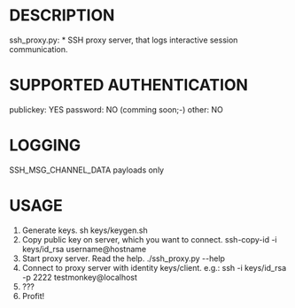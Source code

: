 DESCRIPTION
===========
ssh_proxy.py:
    * SSH proxy server, that logs interactive session communication.

SUPPORTED AUTHENTICATION
========================
publickey:  YES
password:   NO (comming soon;-)
other:      NO

LOGGING
=======
SSH_MSG_CHANNEL_DATA payloads only

USAGE
=====
1. Generate keys.
    sh keys/keygen.sh
2. Copy public key on server, which you want to connect.
    ssh-copy-id -i keys/id_rsa username@hostname
3. Start proxy server. Read the help.
    ./ssh_proxy.py --help
4. Connect to proxy server with identity keys/client.
    e.g.:
    ssh -i keys/id_rsa -p 2222 testmonkey@localhost
5. ???
6. Profit!
